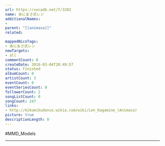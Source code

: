```yaml
---
url: https://vocadb.net/T/3202
name: あにまさ式レン
additionalNames: 
- 
parent: "[[animasa]]"
related:

mappedNicoTags:
- あにまさ式レン
newTargets:
- all
commentCount: 0
createDate: 2016-03-04T20:49:57
status: Finished
albumCount: 0
artistCount: 3
eventCount: 0
eventSeriesCount: 0
followerCount: 2
songListCount: 0
songCount: 247
links: 
- http://mikumikudance.wikia.com/wiki/Len_Kagamine_(Animasa)
picture: true
descriptionLength: 0
---
```


#MMD_Models



---

